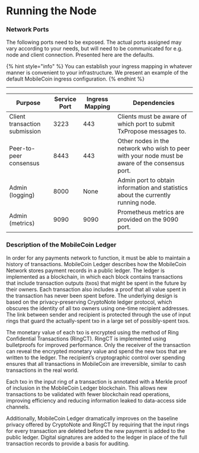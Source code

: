 # Running the Node

### Network Ports

The following ports need to be exposed. The actual ports assigned may vary according to your needs, but will need to be communicated for e.g. node and client connection. Presented here are the defaults.

{% hint style="info" %}
You can establish your ingress mapping in whatever manner is convenient to your infrastructure. We present an example of the default MobileCoin ingress configuration.
{% endhint %}

****

| Purpose                       | Service Port | Ingress Mapping | Dependencies                                                                                    |
| ----------------------------- | ------------ | --------------- | ----------------------------------------------------------------------------------------------- |
| Client transaction submission | 3223         | 443             | Clients must be aware of which port to submit TxPropose messages to.                            |
| Peer-to-peer consensus        | 8443         | 443             | Other nodes in the network who wish to peer with your node must be aware of the consensus port. |
| Admin (logging)               | 8000         | None            | Admin port to obtain information and statistics about the currently running node.               |
| Admin (metrics)               | 9090         | 9090            | Prometheus metrics are provided on the 9090 port.                                               |

### **Description of the MobileCoin Ledger**

In order for any payments network to function, it must be able to maintain a history of transactions. MobileCoin Ledger describes how the MobileCoin Network stores payment records in a public ledger. The ledger is implemented as a blockchain, in which each block contains transactions that include transaction outputs (txos) that might be spent in the future by their owners. Each transaction also includes a proof that all value spent in the transaction has never been spent before. The underlying design is based on the privacy-preserving CryptoNote ledger protocol, which obscures the identity of all txo owners using one-time recipient addresses. The link between sender and recipient is protected through the use of input rings that guard the actually-spent txo in a large set of possibly-spent txos.

The monetary value of each txo is encrypted using the method of Ring Confidential Transactions (RingCT). RingCT is implemented using bulletproofs for improved performance. Only the receiver of the transaction can reveal the encrypted monetary value and spend the new txos that are written to the ledger. The recipient’s cryptographic control over spending ensures that all transactions in MobileCoin are irreversible, similar to cash transactions in the real world.

Each txo in the input ring of a transaction is annotated with a Merkle proof of inclusion in the MobileCoin Ledger blockchain. This allows new transactions to be validated with fewer blockchain read operations, improving efficiency and reducing information leaked to data-access side channels.

Additionally, MobileCoin Ledger dramatically improves on the baseline privacy offered by CryptoNote and RingCT by requiring that the input rings for every transaction are deleted before the new payment is added to the public ledger. Digital signatures are added to the ledger in place of the full transaction records to provide a basis for auditing.
